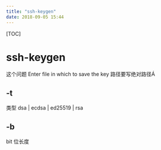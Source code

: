 ```yaml
---
title: "ssh-keygen"
date: 2018-09-05 15:44
---
```


[TOC]

# ssh-keygen

这个问题 Enter file in which to save the key 路径要写绝对路径Á



## -t 

类型 dsa | ecdsa | ed25519 | rsa



## -b

bit 位长度

